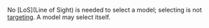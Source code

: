 No [LoS](Line of Sight) is needed to select a model; selecting is not [targeting](definitions/terms_concepts/Target.md).
A model may select itself.